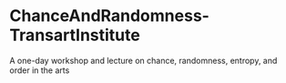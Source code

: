 # ChanceAndRandomness-TransartInstitute
 A one-day workshop and lecture on chance, randomness, entropy, and order in the arts
